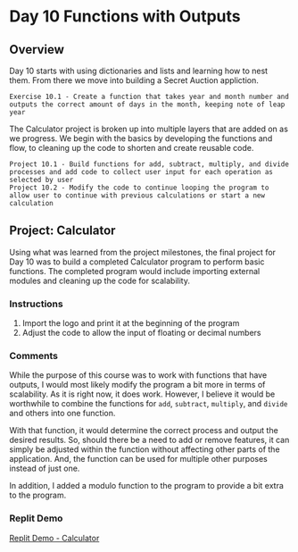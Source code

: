 # Day 10 Functions with Outputs

## Overview

Day 10 starts with using dictionaries and lists and learning how to nest them. From there we move into building a Secret Auction appliction.

    Exercise 10.1 - Create a function that takes year and month number and outputs the correct amount of days in the month, keeping note of leap year

The Calculator project is broken up into multiple layers that are added on as we progress. We begin with the basics by developing the functions and flow, to cleaning up the code to shorten and create reusable code.

    Project 10.1 - Build functions for add, subtract, multiply, and divide processes and add code to collect user input for each operation as selected by user
    Project 10.2 - Modify the code to continue looping the program to allow user to continue with previous calculations or start a new calculation

## Project: Calculator

Using what was learned from the project milestones, the final project for Day 10 was to build a completed Calculator program to perform basic functions. The completed program would include importing external modules and cleaning up the code for scalability.

### Instructions

1. Import the logo and print it at the beginning of the program
2. Adjust the code to allow the input of floating or decimal numbers

### Comments

While the purpose of this course was to work with functions that have outputs, I would most likely modify the program a bit more in terms of scalability. As it is right now, it does work. However, I believe it would be worthwhile to combine the functions for `add`, `subtract`, `multiply`, and `divide` and others into one function.

With that function, it would determine the correct process and output the desired results. So, should there be a need to add or remove features, it can simply be adjusted within the function without affecting other parts of the application. And, the function can be used for multiple other purposes instead of just one.

In addition, I added a modulo function to the program to provide a bit extra to the program.

### Replit Demo

[Replit Demo - Calculator](https://replit.com/@EoghyUnscripted/Calculator)
